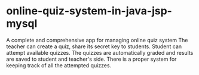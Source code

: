# online-quiz-system-in-java-jsp-mysql
A complete and comprehensive app for managing online quiz system
The teacher can create a quiz, share its secret key to students.
Student can attempt available quizzes.
The quizzes are automatically graded and results are saved to student and teacher's side.
There is a proper system for keeping track of all the attempted quizzes.
